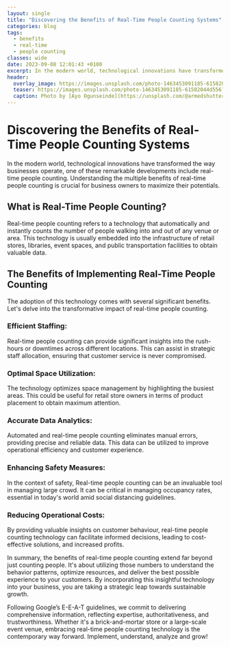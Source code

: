 ```yaml
---
layout: single
title: "Discovering the Benefits of Real-Time People Counting Systems"
categories: blog
tags:
  - benefits
  - real-time
  - people counting
classes: wide
date: 2023-09-08 12:01:43 +0100
excerpt: In the modern world, technological innovations have transformed the way businesses operate, one of these remarkable developments include real-time people counting.
header:
  overlay_image: https://images.unsplash.com/photo-1463453091185-61582044d556?crop=entropy&cs=tinysrgb&fit=max&fm=jpg&ixid=M3w0Nzk0ODB8MHwxfHNlYXJjaHw4fHxiZW5lZml0cyUyQyUyMHJlYWwtdGltZSUyQyUyMHBlb3BsZSUyMGNvdW50aW5nfGVufDB8MHx8fDE2OTQxNzA5MDR8MA&ixlib=rb-4.0.3&q=80&w=1080
  teaser: https://images.unsplash.com/photo-1463453091185-61582044d556?crop=entropy&cs=tinysrgb&fit=max&fm=jpg&ixid=M3w0Nzk0ODB8MHwxfHNlYXJjaHw4fHxiZW5lZml0cyUyQyUyMHJlYWwtdGltZSUyQyUyMHBlb3BsZSUyMGNvdW50aW5nfGVufDB8MHx8fDE2OTQxNzA5MDR8MA&ixlib=rb-4.0.3&q=80&w=400
  caption: Photo by [Ayo Ogunseinde](https://unsplash.com/@armedshutter?utm_source=peoplecounter&utm_medium=referral) on [Unsplash](https://unsplash.com/?utm_source=peoplecounter&utm_medium=referral)
---
```


# Discovering the Benefits of Real-Time People Counting Systems

In the modern world, technological innovations have transformed the way businesses operate, one of these remarkable developments include real-time people counting. Understanding the multiple benefits of real-time people counting is crucial for business owners to maximize their potentials.

## What is Real-Time People Counting?
Real-time people counting refers to a technology that automatically and instantly counts the number of people walking into and out of any venue or area. This technology is usually embedded into the infrastructure of retail stores, libraries, event spaces, and public transportation facilities to obtain valuable data.

## The Benefits of Implementing Real-Time People Counting
The adoption of this technology comes with several significant benefits. Let's delve into the transformative impact of real-time people counting.

### Efficient Staffing:
Real-time people counting can provide significant insights into the rush-hours or downtimes across different locations. This can assist in strategic staff allocation, ensuring that customer service is never compromised.

### Optimal Space Utilization:
The technology optimizes space management by highlighting the busiest areas. This could be useful for retail store owners in terms of product placement to obtain maximum attention.

### Accurate Data Analytics:
Automated and real-time people counting eliminates manual errors, providing precise and reliable data. This data can be utilized to improve operational efficiency and customer experience.

### Enhancing Safety Measures:
In the context of safety, Real-time people counting can be an invaluable tool in managing large crowd. It can be critical in managing occupancy rates, essential in today's world amid social distancing guidelines.

### Reducing Operational Costs:
By providing valuable insights on customer behaviour, real-time people counting technology can facilitate informed decisions, leading to cost-effective solutions, and increased profits.

In summary, the benefits of real-time people counting extend far beyond just counting people. It's about utilizing those numbers to understand the behavior patterns, optimize resources, and deliver the best possible experience to your customers. By incorporating this insightful technology into your business, you are taking a strategic leap towards sustainable growth.

Following Google’s E-E-A-T guidelines, we commit to delivering comprehensive information, reflecting expertise, authoritativeness, and trustworthiness. Whether it's a brick-and-mortar store or a large-scale event venue, embracing real-time people counting technology is the contemporary way forward. Implement, understand, analyze and grow!